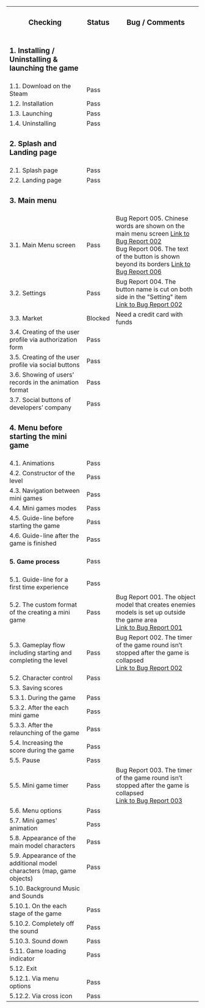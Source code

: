 <table>

<tr>
  <th colspan="2"><h3>Checking</h3></th>
  <th><h3>Status</h3></th>
  <th><h3>Bug / Comments</h3></th>
</tr>

<tr>
  <td colspan="2"><h3>1. Installing / Uninstalling & launching the game</h3></td>
  <td></td>
  <td></td>
</tr>
<tr>
  <td colspan="2">1.1. Download on the Steam</td>
  <td>Pass</td>
  <td></td>
</tr>
<tr>
  <td colspan="2">1.2. Installation</td>
  <td>Pass</td>
  <td></td>
</tr>
<tr>
  <td colspan="2">1.3. Launching</td>
  <td>Pass</td>
  <td></td>
</tr>
<tr>
  <td colspan="2">1.4. Uninstalling</td>
  <td>Pass</td>
  <td></td>
</tr>

<tr>
  <td colspan="2"><h3>2. Splash and Landing page</h3></td>
  <td></td>
  <td></td>
</tr>
<tr>
  <td colspan="2">2.1. Splash page</td>
  <td>Pass</td>
  <td></td>
</tr>
<tr>
  <td colspan="2">2.2. Landing page</td>
  <td>Pass</td>
  <td></td>
</tr>

<tr>
  <td colspan="2"><h3>3. Main menu</h3></td>
  <td></td>
  <td></td>
</tr>
<tr>
  <td colspan="2">3.1. Main Menu screen</td>
  <td>Pass</td>
  <td>Bug Report 005. Chinese words are shown on the main menu screen   
  <a href="https://docs.google.com/spreadsheets/d/136ptngWWdCebSHk99Pl9DWrSRwNVvRtw/edit?usp=drive_link&ouid=102543284257195464370&rtpof=true&sd=true">Link to Bug Report 002</a><br>
    Bug Report 006. The text of the button is shown beyond its borders    
  <a href="https://docs.google.com/spreadsheets/d/1E1L2WNzd9QIJbnJSeANiHoqPqQAB0Bup/edit?usp=drive_link&ouid=102543284257195464370&rtpof=true&sd=true">Link to Bug Report 006</a>
  </td>

</tr>
<tr>
  <tr>
  <td colspan="2">3.2. Settings</td>
  <td>Pass</td>
  <td>Bug Report 004. The button name is cut on both side in the "Setting" item</br>
  <a href="https://docs.google.com/spreadsheets/d/1JtND4OXxiNjMxw6SjQKXEn2vB9zqSYrH/edit?usp=drive_link&ouid=102543284257195464370&rtpof=true&sd=true">Link to Bug Report 002</a></td>
</tr>
<tr>
  <td colspan="2">3.3. Market</td>
  <td>Blocked</td>
  <td>Need a credit card with funds</td>
</tr>
<tr>
  <td colspan="2">3.4. Creating of the user profile via authorization form</td>
  <td>Pass</td>
  <td></td>
</tr>
<tr>
  <td colspan="2">3.5. Creating of the user profile via social buttons</td>
  <td>Pass</td>
  <td></td>
</tr>
<tr>
  <td colspan="2">3.6. Showing of users’ records in the animation format</td>
  <td>Pass</td>
  <td></td>
</tr>
<tr>
  <td colspan="2">3.7. Social buttons of developers’ company</td>
  <td>Pass</td>
  <td></td>
</tr>

<tr>
  <td colspan="2"><h3>4. Menu before starting the mini game</h3></td>
  <td></td>
  <td></td>
</tr>
<tr>
  <td colspan="2">4.1. Animations </td>
  <td>Pass</td>
  <td></td>
</tr>
<tr>
  <td colspan="2">4.2. Constructor of the level</td>
  <td>Pass</td>
  <td></td>
</tr>
<tr>
  <td colspan="2">4.3. Navigation between mini games</td>
  <td>Pass</td>
  <td></td>
</tr>
<tr>
  <td colspan="2">4.4. Mini games modes</td>
  <td>Pass</td>
  <td></td>
</tr>
<tr>
  <td colspan="2">4.5. Guide-line before starting the game </td>
  <td>Pass</td>
  <td></td>
</tr>
<tr>
  <td colspan="2">4.6. Guide-line after the game is finished</td>
  <td>Pass</td>
  <td></td>
</tr>

<tr>
  <td colspan="2"><h4>5. Game process</h4></td>
  <td>Pass</td>
  <td></td>
</tr>
<tr>
  <td colspan="2">5.1. Guide-line for a first time experience</td>
  <td>Pass</td>
  <td></td>
</tr>
<tr>
  <td colspan="2">5.2. The custom format of the creating a mini game</td>
  <td>Pass</td>
  <td>Bug Report 001. The object model that creates enemies models is set up outside the game area</br> <a href="https://docs.google.com/spreadsheets/d/1AkTl4XcBWRuirASFcQn99zarTem1yJeD/edit?usp=drive_link">Link to Bug Report 001</a></td>
</tr>

<tr>
  <td colspan="2">5.3. Gameplay flow including starting and completing the level</td>
  <td>Pass</td>
  <td>Bug Report 002. The timer of the game round isn’t stopped after the game is collapsed</br>
  <a href="https://docs.google.com/spreadsheets/d/1MWLGoraF_eIUYwD_x6T1-P8UT2ttqVMi/edit?usp=drive_link&ouid=102543284257195464370&rtpof=true&sd=true">Link to Bug Report 002</a>
  </td>
</tr>
<tr>
  <td colspan="2">5.2. Character control </td>
  <td>Pass</td>
  <td></td>
</tr>
<tr>
  <td colspan="2">5.3. Saving scores</td>
  <td></td>
  <td></td>
</tr>
<tr>
  <td colspan="2">5.3.1. During the game</td>
  <td>Pass</td>
  <td></td>
</tr>
<tr>
  <td colspan="2">5.3.2. After the each mini game</td>
  <td>Pass</td>
  <td></td>
</tr>
<tr>
  <td colspan="2">5.3.3. After the relaunching of the game</td>
  <td>Pass</td>
  <td></td>
</tr>
<tr>
  <td colspan="2">5.4. Increasing the score during the game</td>
  <td>Pass</td>
  <td></td>
</tr>
<tr>
  <td colspan="2">5.5. Pause</td>
  <td>Pass</td>
  <td></td>
</tr>
<tr>
  <td colspan="2">5.5. Mini game timer</td>
  <td>Pass</td>
  <td>Bug Report 003. The timer of the game round isn’t stopped after the game is collapsed</br>
  <a href="https://docs.google.com/spreadsheets/d/1dYIw_f5Ee45g1lpl0jiZws-KVrvgtIQU/edit?usp=drive_link&ouid=102543284257195464370&rtpof=true&sd=true">Link to Bug Report 003</a></td>
</tr>



<tr>
  <td colspan="2">5.6. Menu options</td>
  <td>Pass</td>
  <td></td>
</tr>
<tr>
  <td colspan="2">5.7. Mini games' animation</td>
  <td>Pass</td>
  <td></td>
</tr>
<tr>
  <td colspan="2">5.8. Appearance of the main model characters</td>
  <td>Pass</td>
  <td></td>
</tr>
<tr>
  <td colspan="2">5.9. Appearance of the additional model characters (map, game objects)</td>
  <td>Pass</td>
  <td></td>
</tr>
<tr>
  <td colspan="2">5.10. Background Music and Sounds</td>
  <td></td>
  <td></td>
</tr>
<tr>
  <td colspan="2">5.10.1. On the each stage of the game</td>
  <td>Pass</td>
  <td></td>
</tr>
<tr>
  <td colspan="2">5.10.2. Сompletely off the sound</td>
  <td>Pass</td>
  <td></td>
</tr>
<tr>
  <td colspan="2">5.10.3. Sound down</td>
  <td>Pass</td>
  <td></td>
</tr>
                                         
<tr>
  <td colspan="2">5.11. Game loading indicator</td>
  <td>Pass</td>
  <td></td>
</tr>
<tr>
  <td colspan="2">5.12. Exit</td>
  <td></td>
  <td></td>
</tr>
<tr>
  <td colspan="2">5.12.1. Via menu options</td>
  <td>Pass</td>
  <td></td>
</tr>
<tr>
  <td colspan="2">5.12.2. Via cross icon</td>
  <td>Pass</td>
  <td></td>
</tr>


</table>

